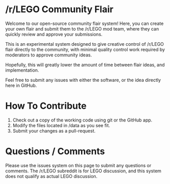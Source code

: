 # /r/LEGO Community Flair

Welcome to our open-source community flair system! Here, you can create your own flair and submit them to the /r/LEGO mod team, where they can quickly review and approve your submissions.

This is an experimental system designed to give creative control of /r/LEGO flair directly to the community, with minimal quality control work required by moderators to approve community ideas.

Hopefully, this will greatly lower the amount of time between flair ideas, and implementation.

Feel free to submit any issues with either the software, or the idea directly here in GitHub.

# How To Contribute

1. Check out a copy of the working code using git or the GitHub app.
2. Modify the files located in /data as you see fit.
3. Submit your changes as a pull-request.

# Questions / Comments

Please use the issues system on this page to submit any questions or comments. The /r/LEGO subreddit is for LEGO discussion, and this system does not qualify as actual LEGO discussion.
